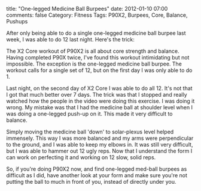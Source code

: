 title: "One-legged Medicine Ball Burpees"
date: 2012-01-10 07:00
comments: false
Category: Fitness
Tags: P90X2, Burpees, Core, Balance, Pushups

After only being able to do a single one-legged medicine ball burpee last week, I was able to do 12 last night.  Here's the trick:

<!-- more -->

The X2 Core workout of P90X2 is all about core strength and balance.  Having
completed P90X twice, I've found this workout intimidating but not impossible.
The exception is the one-legged medicine ball burpee.  The workout calls for a
single set of 12, but on the first day I was only able to do 1.  

Last night, on the second day of X2 Core I was able to do all 12.  It's not
that I got that much better over 7 days.  The trick was that I stopped and
really watched how the people in the video were doing this exercise.  I was
doing it wrong.  My mistake was that I had the medicine ball at shoulder level
when I was doing a one-legged push-up on it.  This made it very difficult to
balance. 

Simply moving the medicine ball 'down' to solar-plexus level helped immensely.
This way I was more balanced and my arms were perpendicular to the ground, and
I was able to keep my elbows in.  It was still very difficult, but I was able
to hammer out 12 ugly reps.  Now that I understand the form I can work on
perfecting it and working on 12 slow, solid reps.

So, if you're doing P90X2 now, and find one-legged med-ball burpees as
difficult as I did, have another look at your form and make sure you're not
putting the ball to much in front of you, instead of directly under you.

